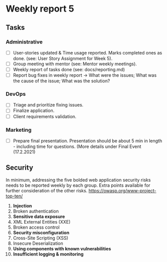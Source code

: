 # Weekly report 5

## Tasks

### Administrative

- [ ] User-stories updated & Time usage reported. Marks completed ones as done. (see: User Story Assignment for Week 5).
- [ ] Group meeting with mentor (see: Mentor weekly meetings).
- [ ] Weekly report of tasks done (see: docs/reporting.md)
- [ ] Report bug fixes in weekly report → What were the issues; What was the cause of the issue; What was the solution?

### DevOps

- [ ] Triage and prioritize fixing issues.
- [ ] Finalize application.
- [ ] Client requirements validation.

### Marketing

- [ ] Prepare final presentation. Presentation should be about 5 min in length - including time for questions. (More details under Final Event (17.2.2021)


## Security

In minimum, addressing the five bolded web application security risks needs to be reported
weekly by each group. Extra points available for further consideration of the other risks.
https://owasp.org/www-project-top-ten/

1. **Injection**
2. Broken authentication
3. **Sensitive data exposure**
4. XML External Entities (XXE)
5. Broken access control
6. **Security misconfiguration**
7. Cross-Site Scripting (XSS)
8. Insecure Deserialization
9. **Using components with known vulnerabilities**
10. **Insufficient logging & monitoring**